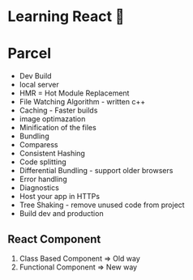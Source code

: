 # Learning React 🥰


# Parcel
- Dev Build
- local server
- HMR = Hot Module Replacement
- File Watching Algorithm - written c++
- Caching - Faster builds
- image optimazation
- Minification of the files
- Bundling
- Comparess
- Consistent Hashing
- Code splitting
- Differential Bundling - support older browsers
- Error handling
- Diagnostics
- Host your app in HTTPs
- Tree Shaking - remove unused code from project
- Build dev and production 


## React Component ##
1. Class Based Component => Old way
2. Functional Component => New way